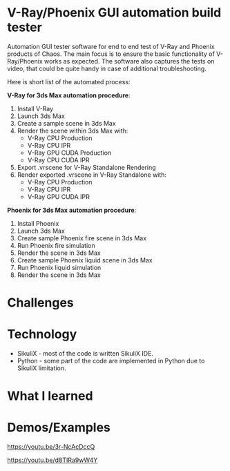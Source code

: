 # V-Ray/Phoenix GUI automation build tester
Automation GUI tester software for end to end test of V-Ray and Phoenix products of Chaos. The main focus is to ensure the basic functionality of V-Ray/Phoenix works as expected. The software also captures the tests on video, that could be quite handy in case of additional troubleshooting.

Here is short list of the automated process:

__V-Ray for 3ds Max automation procedure__:
1. Install V-Ray
2. Launch 3ds Max
3. Create a sample scene in 3ds Max
4. Render the scene within 3ds Max with:
    * V-Ray CPU Production
    * V-Ray CPU IPR
    * V-Ray GPU CUDA Production
    * V-Ray CPU CUDA IPR
9. Export .vrscene for V-Ray Standalone Rendering
10. Render exported .vrscene in V-Ray Standalone with:
    * V-Ray CPU Production
    * V-Ray CPU IPR
    * V-Ray GPU CUDA IPR

__Phoenix for 3ds Max automation procedure__:
1. Install Phoenix
2. Launch 3ds Max
3. Create sample Phoenix fire scene in 3ds Max
4. Run Phoenix fire simulation
5. Render the scene in 3ds Max
6. Create sample Phoenix liquid scene in 3ds Max
7. Run Phoenix liquid simulation
8. Render the scene in 3ds Max

# Challenges

# Technology
* SikuliX - most of the code is written SikuliX IDE.
* Python - some part of the code are implemented in Python due to SikuliX limitation.

# What I learned

# Demos/Examples
https://youtu.be/3r-NcAcDccQ

https://youtu.be/d8TIRa9wW4Y
